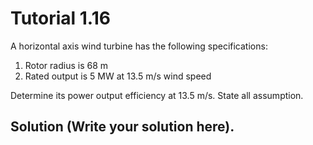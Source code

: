 # Tutorial 1.16

A horizontal axis wind turbine has the following specifications:

1. Rotor radius is 68 m
1. Rated output is 5 MW at 13.5 m/s wind speed

Determine its power output efficiency at 13.5 m/s.  State all assumption.

## Solution (Write your solution here).
